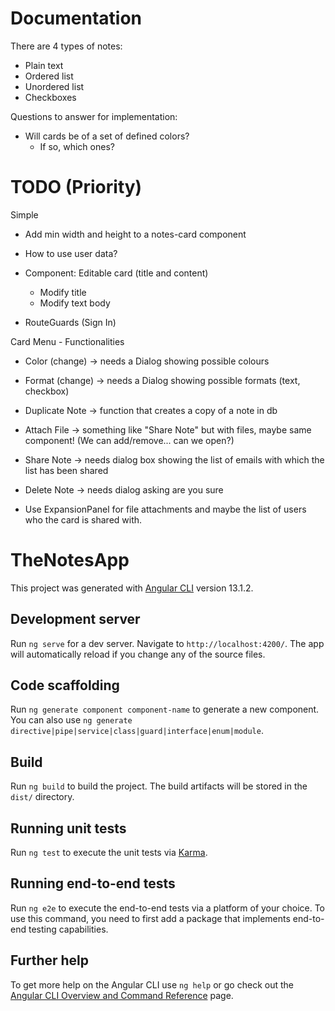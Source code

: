 
# Documentation

There are 4 types of notes:
- Plain text
- Ordered list
- Unordered list
- Checkboxes


Questions to answer for implementation:
- Will cards be of a set of defined colors?
  - If so, which ones?

# TODO (Priority)

Simple
- Add min width and height to a notes-card component

- How to use user data?

<!-- Do this one after Forms course?? -->
- Component: Editable card (title and content)
  - Modify title
  - Modify text body

- RouteGuards (Sign In)


Card Menu - Functionalities
- Color (change) -> needs a Dialog showing possible colours 
- Format (change) -> needs a Dialog showing possible formats (text, checkbox)
- Duplicate Note -> function that creates a copy of a note in db
- Attach File -> something like "Share Note" but with files, maybe same component! (We can add/remove... can we open?)
- Share Note -> needs dialog box showing the list of emails with which the list has been shared
- Delete Note -> needs dialog asking are you sure 




- Use ExpansionPanel for file attachments and maybe the list of users who the card is shared with.



# TheNotesApp

This project was generated with [Angular CLI](https://github.com/angular/angular-cli) version 13.1.2.

## Development server

Run `ng serve` for a dev server. Navigate to `http://localhost:4200/`. The app will automatically reload if you change any of the source files.

## Code scaffolding

Run `ng generate component component-name` to generate a new component. You can also use `ng generate directive|pipe|service|class|guard|interface|enum|module`.

## Build

Run `ng build` to build the project. The build artifacts will be stored in the `dist/` directory.

## Running unit tests

Run `ng test` to execute the unit tests via [Karma](https://karma-runner.github.io).

## Running end-to-end tests

Run `ng e2e` to execute the end-to-end tests via a platform of your choice. To use this command, you need to first add a package that implements end-to-end testing capabilities.

## Further help

To get more help on the Angular CLI use `ng help` or go check out the [Angular CLI Overview and Command Reference](https://angular.io/cli) page.
